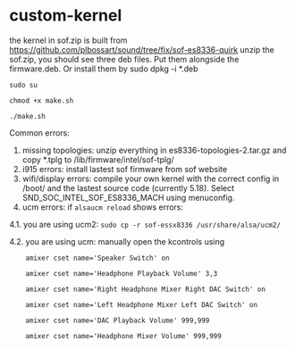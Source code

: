 # custom-kernel
the kernel in sof.zip is built from https://github.com/plbossart/sound/tree/fix/sof-es8336-quirk
unzip the sof.zip, you should see three deb files. Put them alongside the firmware.deb. Or install them by sudo dpkg -i *.deb

`sudo su`

`chmod +x make.sh`

`./make.sh`


Common errors:

1. missing topologies: unzip everything in es8336-topologies-2.tar.gz and copy *.tplg to /lib/firmware/intel/sof-tplg/
2. i915 errors: install lastest sof firmware from sof website
3. wifi/display errors: compile your own kernel with the correct config in /boot/ and the lastest source code (currently 5.18). Select SND_SOC_INTEL_SOF_ES8336_MACH using menuconfig.
4. ucm errors: if `alsaucm reload` shows errors:

4.1. you are using ucm2: `sudo cp -r sof-essx8336 /usr/share/alsa/ucm2/`

4.2. you are using ucm: 
manually open the kcontrols using

		amixer cset name='Speaker Switch' on 
    
		amixer cset name='Headphone Playback Volume' 3,3
    
		amixer cset name='Right Headphone Mixer Right DAC Switch' on
    
		amixer cset name='Left Headphone Mixer Left DAC Switch' on 
    
		amixer cset name='DAC Playback Volume' 999,999 
    
		amixer cset name='Headphone Mixer Volume' 999,999 
    
